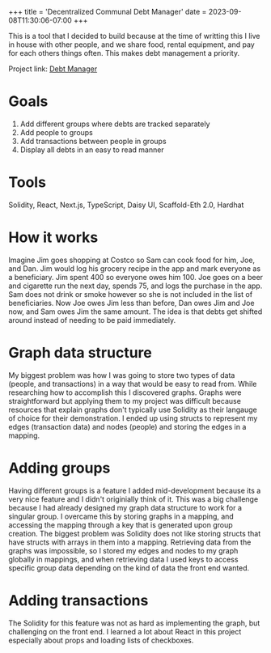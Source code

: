 +++
title = 'Decentralized Communal Debt Manager'
date = 2023-09-08T11:30:06-07:00
+++

This is a tool that I decided to build because at 
the time of writting this I live in house with other people, and we share food, rental
equipment, and pay for each others things often. This makes debt management a priority.  

Project link: [Debt Manager](https://debt-manager-nextjs-hwubl6giq-ayechanst.vercel.app/)

# Goals
1. Add different groups where debts are tracked separately
2. Add people to groups
3. Add transactions between people in groups
4. Display all debts in an easy to read manner

# Tools
Solidity, React, Next.js, TypeScript, Daisy UI, Scaffold-Eth 2.0, Hardhat

# How it works
Imagine Jim goes shopping at Costco so Sam can cook food for him, Joe, and
Dan. Jim would log his grocery recipe in the app and mark everyone as a beneficiary.
Jim spent 400 so everyone owes him 100. Joe goes on a beer and cigarette run the next
day, spends 75, and logs the purchase in the app. Sam does not drink or smoke however
so she is not included in the list of beneficiaries. Now Joe owes Jim less than before,
Dan owes Jim and Joe now, and Sam owes Jim the same amount. The idea is that debts get 
shifted around instead of needing to be paid immediately.  

# Graph data structure
My biggest problem was how I was going to store two types of data (people, and transactions)
in a way that would be easy to read from. While researching how to accomplish this I discovered
graphs. Graphs were straightforward but applying them to my project was difficult because 
resources that explain graphs don't typically use Solidity as their langauge of choice for their
demonstration. I ended up using structs to represent my edges (transaction data) and nodes (people) 
and storing the edges in a mapping.

# Adding groups
Having different groups is a feature I added mid-development because its a very nice 
feature and I didn't originially think of it. This was a big challenge because I had already
designed my graph data structure to work for a singular group. I overcame this by storing
graphs in a mapping, and accessing the mapping through a key that is generated upon group
creation. The biggest problem was Solidity does not like storing structs that have structs 
with arrays in them into a mapping. Retrieving data from the graphs was impossible, so I 
stored my edges and nodes to my graph globally in mappings, and when retrieving data I used
keys to access specific group data depending on the kind of data the front end wanted.  

# Adding transactions
The Solidity for this feature was not as hard as implementing the graph, but challenging
on the front end. I learned a lot about React in this project especially about props and 
loading lists of checkboxes. 
